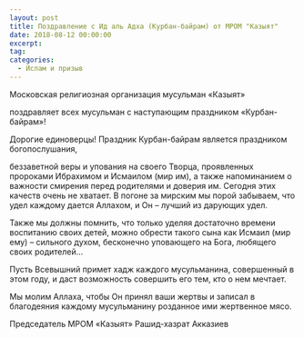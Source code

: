 ```yaml
---
layout: post
title: Поздравление с Ид аль Адха (Курбан-байрам) от МРОМ "Казыят"
date: 2018-08-12 00:00:00
excerpt:
tag:
categories:
  - Ислам и призыв
---
```


Московская религиозная организация мусульман &laquo;Казыят&raquo;

поздравляет всех мусульман с наступающим праздником &laquo;Курбан-байрам&raquo;!

Дорогие единоверцы! Праздник Курбан-байрам является праздником богопослушания,

беззаветной веры и упования на своего Творца, проявленных пророками Ибрахимом и Исмаилом (мир им), а также напоминанием о важности смирения перед родителями и доверия им. Сегодня этих качеств очень не хватает. В погоне за мирским мы порой забываем, что удел каждому дается Аллахом, и Он – лучший из дарующих удел.

Также мы должны помнить, что только уделяя достаточно времени воспитанию своих детей, можно обрести такого сына как Исмаил (мир ему) – сильного духом, бесконечно уповающего на Бога, любящего своих родителей…

Пусть Всевышний примет хадж каждого мусульманина, совершенный в этом году, и даст возможность совершить его тем, кто о нем мечтает.

Мы молим Аллаха, чтобы Он принял ваши жертвы и записал в благодеяния каждому мусульманину розданное ими жертвенное мясо.

Председатель МРОМ &laquo;Казыят&raquo; Рашид-хазрат Акказиев
